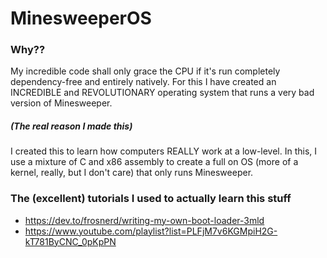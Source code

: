 # MinesweeperOS

### Why??

My incredible code shall only grace the CPU if it's run completely dependency-free and entirely natively. For this I have created an INCREDIBLE and REVOLUTIONARY operating system that runs a very bad version of Minesweeper.

##### (The real reason I made this)
I created this to learn how computers REALLY work at a low-level. In this, I use a mixture of C and x86 assembly to create a full on OS (more of a kernel, really, but I don't care) that only runs Minesweeper. 

### The (excellent) tutorials I used to actually learn this stuff
* https://dev.to/frosnerd/writing-my-own-boot-loader-3mld
* https://www.youtube.com/playlist?list=PLFjM7v6KGMpiH2G-kT781ByCNC_0pKpPN

####
